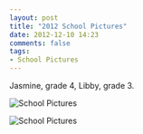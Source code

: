 ```yaml
---
layout: post
title: "2012 School Pictures"
date: 2012-12-10 14:23
comments: false
tags: 
- School Pictures
---
```

Jasmine, grade 4, Libby, grade 3.

![School Pictures](http://media.eick.us/media/photographs/2012/2012-11-11-1/School-PictureDay2010-05-01at01-05-36.jpg)


![School Pictures](http://media.eick.us/media/photographs/2012/2012-11-11-1/School-PictureDay2010-05-01at01-04-54.jpg)

